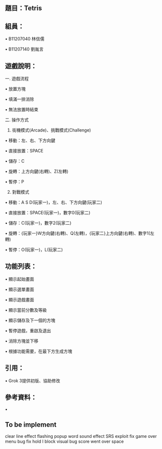 ## 題目：Tetris

## 組員：
• B11207040 林信儒

• B11207140 劉胤言
## 遊戲說明：
 一. 遊戲流程
 
  • 放置方塊

  • 填滿一排消除
  
  • 無法放置時結束
  
 二. 操作方式
 
  1. 街機模式(Arcade)、挑戰模式(Challenge)

   • 移動：左、右、下方向鍵

   • 直接放置：SPACE
   
   • 儲存：C
   
   • 旋轉：上方向鍵(右轉)、Z(左轉)
   
   • 暫停：P
   
  2. 對戰模式

   • 移動：A S D(玩家一)，左、右、下方向鍵(玩家二)

   • 直接放置：SPACE(玩家一)，數字0(玩家二)
   
   • 儲存：C(玩家一)，數字2(玩家二)
   
   • 旋轉：{玩家一}W方向鍵(右轉)、Q(左轉)，{玩家二}上方向鍵(右轉)、數字1(左轉)
   
   • 暫停：O(玩家一)，L(玩家二)
   
## 功能列表：
• 顯示起始畫面

• 顯示選單畫面

• 顯示遊戲畫面

• 顯示當前分數及等級

• 顯示儲存及下一個的方塊

• 暫停遊戲，重啟及退出

• 消除方塊並下移

• 根據功能需要，在最下方生成方塊

## 引用：
• Grok 3提供初版、協助修改

## 參考資料：
• 
## To be implement
clear line effect
    flashing
    popup word 
sound effect
SRS exploit fix
game over menu
bug fix
    hold I block visual bug
    score went over space
